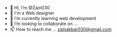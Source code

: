 - 👋 Hi, I’m @Zain030
- 👀 I'm a Web designer
- 🌱 I’m currently learning web development
- 💞️ I’m looking to collaborate on ...
- 📫 How to reach me ... zainakbar030@gmail.com

<!---
Zain030/Zain030 is a ✨ special ✨ repository because its `README.md` (this file) appears on your GitHub profile.
You can click the Preview link to take a look at your changes.
--->
